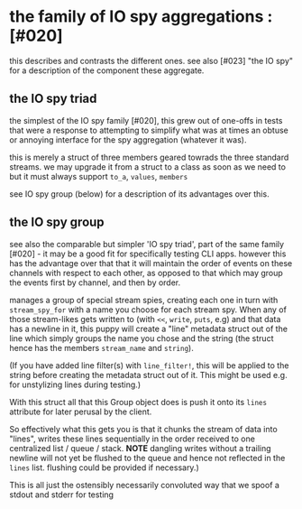# the family of IO spy aggregations :[#020]

this describes and contrasts the different ones. see also [#023] "the IO
spy" for a description of the component these aggregate.

## the IO spy triad

the simplest of the IO spy family [#020], this grew out of one-offs in tests
that were a response to attempting to simplify what was at times an obtuse
or annoying interface for the spy aggregation (whatever it was).

this is merely a struct of three members geared towrads the three standard
streams. we may upgrade it from a struct to a class as soon as we need to
but it must always support `to_a`, `values`, `members`

see IO spy group (below) for a description of its advantages over this.

## the IO spy group

see also the comparable but simpler 'IO spy triad', part of the same
family [#020] - it may be a good fit for specifically testing CLI apps.
however this has the advantage over that that it will maintain the order
of events on these channels with respect to each other, as opposed to
that which may group the events first by channel, and then by order.

manages a group of special stream spies, creating each one in turn with
`stream_spy_for` with a name you choose for each stream spy.
When any of those stream-likes gets written to (with `<<`, `write`, `puts`,
e.g) and that data has a newline in it, this puppy will create a "line"
metadata struct out of the line which simply groups the name you chose
and the string (the struct hence has the members `stream_name` and `string`).

(If you have added line filter(s) with `line_filter!`, this will be
applied to the string before creating the metadata struct out of it.
This might be used e.g. for unstylizing lines during testing.)

With this struct all that this Group object does is push it onto its
`lines` attribute for later perusal by the client.

So effectively what this gets you is that it chunks the stream of data
into "lines", writes these lines sequentially in the order received to
one centralized list / queue / stack.  **NOTE** dangling writes without
a trailing newline will not yet be flushed to the queue and hence
not reflected in the `lines` list.  flushing could be provided if
necessary.)

This is all just the ostensibly necessarily convoluted way that
we spoof a stdout and stderr for testing

